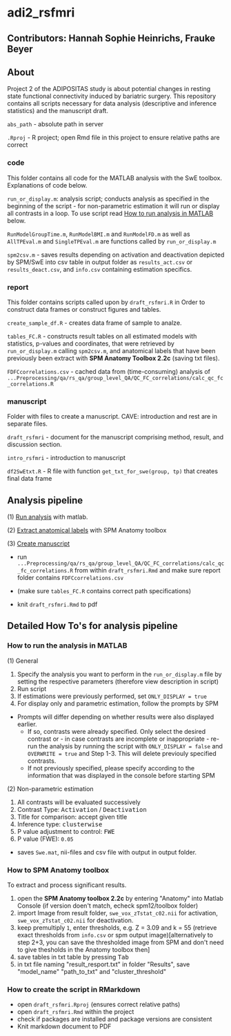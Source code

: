 # adi2_rsfmri

## Contributors: Hannah Sophie Heinrichs, Frauke Beyer

## About

Project 2 of the ADIPOSITAS study is about potential changes in resting state functional connectivity induced by bariatric surgery. This repository contains all scripts necessary for data analysis (descriptive and inference statistics) and the manuscript draft.

`abs_path` - absolute path in server

`.Rproj` - R project; open Rmd file in this project to ensure relative paths are correct

### code
This folder contains all code for the MATLAB analysis with the SwE toolbox. Explanations of code below.

`run_or_display.m`: analysis script; conducts analysis as specified in the beginning of the script - for non-parametric estimation it will run or display all contrasts in a loop. To use script read [How to run analysis in MATLAB](#how-to-run-the-analysis-in-matlab) below.

`RunModelGroupTime.m`, `RunModelBMI.m` and `RunModelFD.m` as well as `AllTPEval.m` and `SingleTPEval.m` are functions called by `run_or_display.m`

`spm2csv.m` - saves results depending on activation and deactivation depicted by SPM/SwE into csv table in output folder as `results_act.csv` or `results_deact.csv`, and `info.csv` containing estimation specifics.

### report
This folder contains scripts called upon by `draft_rsfmri.R` in Order to construct data frames or construct figures and tables.

`create_sample_df.R` - creates data frame of sample to analze.

`tables_FC.R` - constructs result tables on all estimated models with statistics, p-values and coordinates, that were retrieved by
 `run_or_display.m` calling `spm2csv.m`, and anatomical labels that have been previously been extract with **SPM Anatomy Toolbox 2.2c** (saving txt files).

`FDFCcorrelations.csv` - cached data from (time-consuming) analysis of `...Preprocessing/qa/rs_qa/group_level_QA/QC_FC_correlations/calc_qc_fc_correlations.R`

### manuscript
Folder with files to create a manuscript. CAVE: introduction and rest are in separate files.

`draft_rsfmri` - document for the manuscript comprising method, result, and discussion section.

`intro_rsfmri` - introduction to manuscript

`df2SwEtxt.R` - R file with function `get_txt_for_swe(group, tp)` that creates final data frame

## Analysis pipeline

(1) [Run analysis](#how-to-run-the-analysis-in-matlab) with matlab.

(2) [Extract anatomical labels](#how-to-spm-anatomy-toolbox) with SPM Anatomy toolbox

(3) [Create manuscript](#how-to-create-the-script-in-rmarkdown)

 - run `...Preprocessing/qa/rs_qa/group_level_QA/QC_FC_correlations/calc_qc_fc_correlations.R` from within `draft_rsfmri.Rmd` and make sure report folder contains `FDFCcorrelations.csv`

 - (make sure `tables_FC.R` contains correct path specifications)

 - knit `draft_rsfmri.Rmd` to pdf

## Detailed How To's for analysis pipeline

### How to run the analysis in MATLAB

(1) General

1. Specify the analysis you want to perform in the `run_or_display.m` file by setting the respective parameters (therefore view description in script)
2. Run script
3. If estimations were previously performed, set `ONLY_DISPLAY = true`
4. For display only and parametric estimation, follow the prompts by SPM

  - Prompts will differ depending on whether results were also displayed earlier.
	   - If so, contrasts were already specified. Only select the desired contrast or - in case contrasts are incomplete or inappropriate - re-run the analysis by running the script with `ONLY_DISPLAY = false` and `OVERWRITE = true` and Step 1-3. This will delete previouly specified contrasts.
	   - If not previously specified, please specify according to the information that was displayed in the console before starting SPM

(2) Non-parametric estimation
1. All contrasts will be evaluated successively
2. Contrast Type: <kbd><samp>Activation</samp></kbd> / <kbd><samp>Deactivation</samp></kbd>
3. Title for comparison: accept given title
4. Inference type: <kbd><samp>clusterwise</samp></kbd>
5. P value adjustment to control: <kbd><samp>FWE</samp></kbd>
6. P value (FWE): `0.05`

- saves `Swe.mat`, nii-files and csv file with output in output folder.

### How to SPM Anatomy toolbox

To extract and process significant results.

1. open the **SPM Anatomy toolbox 2.2c** by entering "Anatomy" into Matlab Console (if version doen't match, echeck spm12/toolbox folder)
2. import Image from result folder, `swe_vox_zTstat_c02.nii` for activation, `swe_vox_zTstat_c02.nii` for deactivation.
3. keep premultiply `1`, enter thresholds, e.g. Z = 3.09 and k = 55 (retrieve exact thresholds from `info.csv` or spm output image)[alternatively to step 2+3, you can save the thresholded image from SPM and don't need to give thesholds in the Anatomy toolbox then]
4. save tables in txt table by pressing <kbd><samp>Tab</samp></kbd>
5. in txt file naming "result_resport.txt" in folder "Results", save "model_name" "path_to_txt" and "cluster_threshold"


### How to create the script in RMarkdown

* open `draft_rsfmri.Rproj` (ensures correct relative paths)
* open `draft_rsfmri.Rmd` within the project
* check if packages are installed and package versions are consistent
* Knit markdown document to PDF
